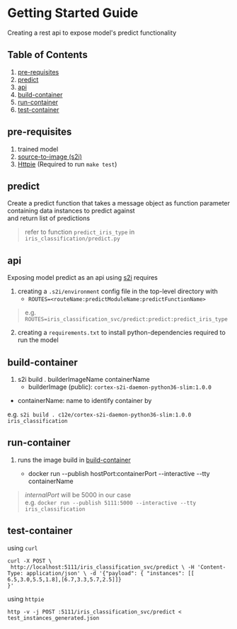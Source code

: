 # Getting Started Guide  
  
Creating a rest api to expose model's predict functionality  
  
  
## Table of Contents  
1. [pre-requisites](#pre-requisites)   
2. [predict](#predict)  
3. [api](#api)  
4. [build-container](#build-container)  
5. [run-container](#run-container)  
5. [test-container](#test-container)  
  
## pre-requisites  
  
1. trained model  
2. [source-to-image (s2i)](https://github.com/openshift/source-to-image)  
3. [Httpie](https://httpie.org/) (Required to run `make test`)   
  
## predict     
 Create a predict function that takes a message object as function parameter containing data instances to predict against   
and return list of predictions   

   > refer to function `predict_iris_type` in `iris_classification/predict.py`
  
##  api
  
Exposing model predict as an api using [s2i](https://github.com/openshift/source-to-image) requires  
  
1. creating a `.s2i/environment` config file in the top-level directory with  
   * `ROUTES=<routeName:predictModuleName:predictFunctionName>`  
  > e.g. `ROUTES=iris_classification_svc/predict:predict:predict_iris_type`  
  
2. creating a `requirements.txt` to install python-dependencies required to run the model  
  
  
## build-container  
1. s2i build . builderImageName containerName  
   * builderImage (public): `cortex-s2i-daemon-python36-slim:1.0.0`  
 * containerName: name to identify container by   
  
e.g. `s2i build . c12e/cortex-s2i-daemon-python36-slim:1.0.0 iris_classification`  
  
## run-container  
  
1. runs the image build in [build-container](##build-container)  
  
   * docker run --publish hostPort:containerPort --interactive --tty containerName  
  
> *internalPort* will be 5000 in our case   
 e.g. `docker run --publish 5111:5000 --interactive --tty iris_classification`  
  
## test-container
  
using `curl`  
  
```  
curl -X POST \  
 http://localhost:5111/iris_classification_svc/predict \ -H 'Content-Type: application/json' \ -d '{"payload": { "instances": [[ 6.5,3.0,5.5,1.8],[6.7,3.3,5.7,2.5]]}  
}'  
```  
  
using `httpie`  
  
`http -v -j POST :5111/iris_classification_svc/predict < test_instances_generated.json`
